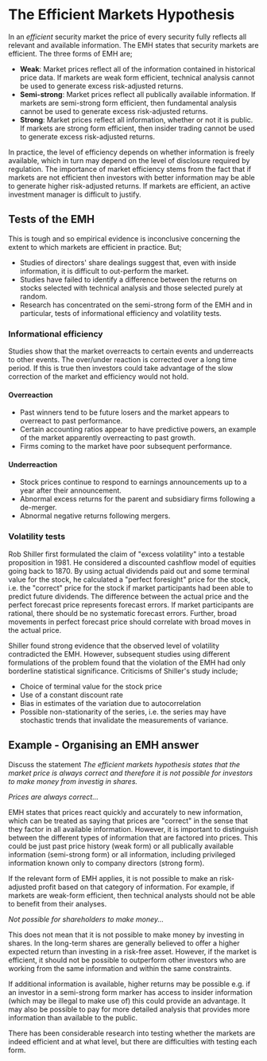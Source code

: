 
# The Efficient Markets Hypothesis

In an _efficient_ security market the price of every security fully reflects all
relevant and available information.
The EMH states that security markets are efficient.
The three forms of EMH are;

- **Weak**: Market prices reflect all of the information contained in
historical price data.
If markets are weak form efficient, technical analysis cannot be used to
generate excess risk-adjusted returns.
- **Semi-strong**: Market prices reflect all publically available information.
If markets are semi-strong form efficient, then fundamental analysis cannot be
used to generate excess risk-adjusted returns.
- **Strong**: Market prices reflect all information, whether or not it is
public.
If markets are strong form efficient, then insider trading cannot be used to
generate excess risk-adjusted returns.

In practice, the level of efficiency depends on whether information is freely
available, which in turn may depend on the level of disclosure required by
regulation.
The importance of market efficiency stems from the fact that if markets are not
efficient then investors with better information may be able to generate
higher risk-adjusted returns.
If markets are efficient, an active investment manager is difficult to justify.

## Tests of the EMH

This is tough and so empirical evidence is inconclusive concerning the extent
to which markets are efficient in practice. But;

- Studies of directors' share dealings suggest that, even with inside
information, it is difficult to out-perform the market.
- Studies have failed to identify a difference between the returns on stocks
selected with technical analysis and those selected purely at random.
- Research has concentrated on the semi-strong form of the EMH and in
particular, tests of informational efficiency and volatility tests.

### Informational efficiency

Studies show that the market overreacts to certain events and underreacts to
other events.
The over/under reaction is corrected over a long time period.
If this is true then investors could take advantage of the slow correction of
the market and efficiency would not hold.

#### Overreaction

- Past winners tend to be future losers and the market appears to overreact to
past performance.
- Certain accounting ratios appear to have predictive powers, an example of the
market apparently overreacting to past growth.
- Firms coming to the market have poor subsequent performance.

#### Underreaction

- Stock prices continue to respond to earnings announcements up to a year after
their announcement.
- Abnormal excess returns for the parent and subsidiary firms following a
de-merger.
- Abnormal negative returns following mergers.

### Volatility tests

Rob Shiller first formulated the claim of "excess volatility" into a testable
proposition in 1981.
He considered a discounted cashflow model of equities going back to 1870.
By using actual dividends paid out and some terminal value for the stock,
he calculated a "perfect foresight" price for the stock, i.e. the "correct"
price for the stock if market participants had been able to predict future
dividends.
The difference between the actual price and the perfect forecast price
represents forecast errors.
If market participants are rational, there should be no systematic
forecast errors.
Further, broad movements in perfect forecast price should correlate with
broad moves in the actual price.

Shiller found strong evidence that the observed level of volatility contradicted
the EMH.
However, subsequent studies using different formulations of the problem found
that the violation of the EMH had only borderline statistical significance.
Criticisms of Shiller's study include;

- Choice of terminal value for the stock price
- Use of a constant discount rate
- Bias in estimates of the variation due to autocorrelation
- Possible non-stationarity of the series, i.e. the series may have stochastic
trends that invalidate the measurements of variance.

## Example - Organising an EMH answer

Discuss the statement _The efficient markets hypothesis states that the market
price is always correct and therefore it is not possible for investors to make
money from investig in shares._

_Prices are always correct..._

EMH states that prices react quickly and accurately to new information, which
can be treated as saying that prices are "correct" in the sense that they factor
in all available information. However, it is important to distinguish between
the different types of information that are factored into prices. This could be
just past price history (weak form) or all publically available information
(semi-strong form) or all information, including privileged information known
only to company directors (strong form).

If the relevant form of EMH applies, it is not possible to make an risk-adjusted
profit based on that category of information. For example, if markets are
weak-form efficient, then technical analysts should not be able to benefit from
their analyses.

_Not possible for shareholders to make money..._

This does not mean that it is not possible to make money by investing in shares.
In the long-term shares are generally believed to offer a higher expected return
than investing in a risk-free asset. However, if the market is efficient, it
should not be possible to outperform other investors who are working from the
same information and within the same constraints.

If additional information is available, higher returns may be possible e.g. if
an investor in a semi-strong form marker has access to insider information
(which may be illegal to make use of) this could provide an advantage. It may
also be possible to pay for more detailed analysis that provides more
information than available to the public.

There has been considerable research into testing whether the markets are indeed
efficient and at what level, but there are difficulties with testing each form.

